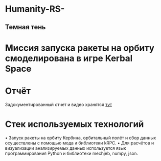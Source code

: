 # Humanity-RS-
  ## Темная тень
   # Миссия запуска ракеты на орбиту смоделирована в игре Kerbal Space 
# Отчёт
Задокументированный отчет и видео хранятся [тут](https://drive.google.com/drive/folders/1DyNrwexm76aW8yjAnccpOXySCtJrBg56)
# Стек используемых технологий
• Запуск ракеты на орбиту Кербина, орбитальный полёт и сбор данных осуществлены с помощью мода и библиотеки kRPC.
• Для расчётов и визуализации анализируемых данных используется язык программирования Python и библиотеки mechjeb, numpy, json.
